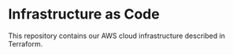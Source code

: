 # Infrastructure as Code
This repository contains our AWS cloud infrastructure described in Terraform.

